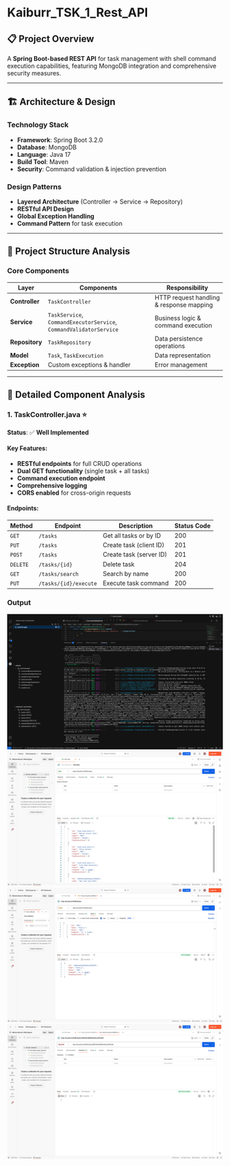 # Kaiburr_TSK_1_Rest_API

## 📋 Project Overview

A **Spring Boot-based REST API** for task management with shell command execution capabilities, featuring MongoDB integration and comprehensive security measures.

---

## 🏗️ Architecture & Design

### **Technology Stack**
- **Framework**: Spring Boot 3.2.0
- **Database**: MongoDB
- **Language**: Java 17
- **Build Tool**: Maven
- **Security**: Command validation & injection prevention

### **Design Patterns**
- **Layered Architecture** (Controller → Service → Repository)
- **RESTful API Design**
- **Global Exception Handling**
- **Command Pattern** for task execution

---

## 📁 Project Structure Analysis

### **Core Components**

| Layer | Components | Responsibility |
|-------|------------|----------------|
| **Controller** | `TaskController` | HTTP request handling & response mapping |
| **Service** | `TaskService`, `CommandExecutorService`, `CommandValidatorService` | Business logic & command execution |
| **Repository** | `TaskRepository` | Data persistence operations |
| **Model** | `Task`, `TaskExecution` | Data representation |
| **Exception** | Custom exceptions & handler | Error management |

---

## 🔧 Detailed Component Analysis

### **1. TaskController.java** ⭐
**Status**: ✅ **Well Implemented**

#### **Key Features:**
- **RESTful endpoints** for full CRUD operations
- **Dual GET functionality** (single task + all tasks)
- **Command execution endpoint**
- **Comprehensive logging**
- **CORS enabled** for cross-origin requests

#### **Endpoints:**
| Method | Endpoint | Description | Status Code |
|--------|----------|-------------|-------------|
| `GET` | `/tasks` | Get all tasks or by ID | 200 |
| `PUT` | `/tasks` | Create task (client ID) | 201 |
| `POST` | `/tasks` | Create task (server ID) | 201 |
| `DELETE` | `/tasks/{id}` | Delete task | 204 |
| `GET` | `/tasks/search` | Search by name | 200 |
| `PUT` | `/tasks/{id}/execute` | Execute task command | 200 |

### Output
![](https://github.com/mobby14/Kaiburr_TSK_1_Rest_API/blob/main/Screenshot%202025-10-20%20at%201.02.33%20PM.jpeg)
![](https://github.com/mobby14/Kaiburr_TSK_1_Rest_API/blob/main/Screenshot%202025-10-20%20at%201.03.12%20PM.jpeg)
![](https://github.com/mobby14/Kaiburr_TSK_1_Rest_API/blob/main/Screenshot%202025-10-20%20at%201.04.46%20PM.jpeg)
![](https://github.com/mobby14/Kaiburr_TSK_1_Rest_API/blob/main/Screenshot%202025-10-20%20at%201.13.58%20PM.jpeg)
